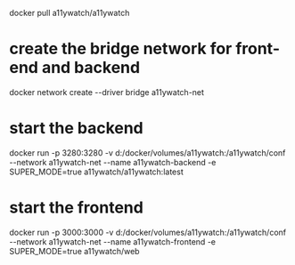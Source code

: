 docker pull a11ywatch/a11ywatch

# create the bridge network for front-end and backend
docker network create --driver bridge a11ywatch-net

# start the backend
docker run -p 3280:3280 -v d:/docker/volumes/a11ywatch:/a11ywatch/conf --network a11ywatch-net --name a11ywatch-backend -e SUPER_MODE=true a11ywatch/a11ywatch:latest

# start the frontend
docker run -p 3000:3000 -v d:/docker/volumes/a11ywatch:/a11ywatch/conf --network a11ywatch-net --name a11ywatch-frontend -e SUPER_MODE=true a11ywatch/web